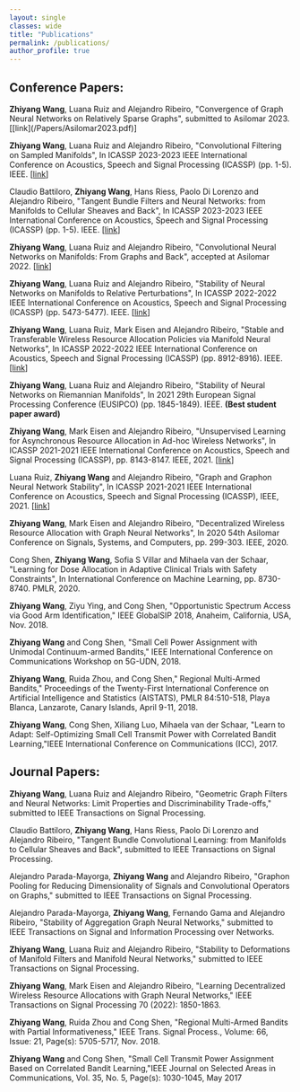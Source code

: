 ```yaml
---
layout: single
classes: wide
title: "Publications"
permalink: /publications/
author_profile: true
---
```




<h2>Conference Papers:</h2>
<b>Zhiyang Wang</b>, Luana Ruiz and Alejandro Ribeiro, "Convergence of Graph Neural Networks on Relatively Sparse Graphs", submitted to Asilomar 2023.  [[link](/Papers/Asilomar2023.pdf)]<br>

<b>Zhiyang Wang</b>, Luana Ruiz and Alejandro Ribeiro, "Convolutional Filtering on Sampled Manifolds", In ICASSP 2023-2023 IEEE International Conference on Acoustics, Speech and Signal Processing (ICASSP) (pp. 1-5). IEEE.  [[link](/Papers/sampledmanifolds.pdf)]<br>


Claudio Battiloro, <b>Zhiyang Wang</b>, Hans Riess, Paolo Di Lorenzo and Alejandro Ribeiro, "Tangent Bundle Filters and Neural Networks:  from Manifolds to Cellular Sheaves and Back", In ICASSP 2023-2023 IEEE International Conference on Acoustics, Speech and Signal Processing (ICASSP) (pp. 1-5). IEEE.  [[link](/Papers/VMNN_ICASSP.pdf)]<br>

<b>Zhiyang Wang</b>, Luana Ruiz and Alejandro Ribeiro, "Convolutional Neural Networks on Manifolds: From Graphs and Back", accepted at Asilomar 2022.  [[link](/Papers/convolution-asilomar2022.pdf)]<br>


<b>Zhiyang Wang</b>, Luana Ruiz and Alejandro Ribeiro, "Stability of Neural Networks on Manifolds to Relative Perturbations", In ICASSP 2022-2022 IEEE International Conference on Acoustics, Speech and Signal Processing (ICASSP) (pp. 5473-5477). IEEE.  [[link](/Papers/stability_ICASSP2022.pdf)]<br> 


<b>Zhiyang Wang</b>, Luana Ruiz, Mark Eisen and Alejandro Ribeiro, "Stable and Transferable Wireless Resource Allocation Policies via Manifold Neural Networks", In ICASSP 2022-2022 IEEE International Conference on Acoustics, Speech and Signal Processing (ICASSP) (pp. 8912-8916). IEEE.  [[link](/Papers/Stable-icassp2022.pdf)]<br>

<b>Zhiyang Wang</b>, Luana Ruiz and Alejandro Ribeiro, "Stability of Neural Networks on Riemannian Manifolds", In 2021 29th European Signal Processing Conference (EUSIPCO) (pp. 1845-1849). IEEE. <b>(Best student paper award)</b>

<b>Zhiyang Wang</b>, Mark Eisen and  Alejandro Ribeiro, "Unsupervised Learning for Asynchronous Resource Allocation in Ad-hoc Wireless Networks", In ICASSP 2021-2021 IEEE International Conference on Acoustics, Speech and Signal Processing (ICASSP), pp. 8143-8147. IEEE, 2021. [[link](/Papers/unsupervised-icassp21.pdf)]<br>

Luana Ruiz, <b>Zhiyang Wang</b> and Alejandro Ribeiro, "Graph and Graphon Neural Network Stability", In ICASSP 2021-2021 IEEE International Conference on Acoustics, Speech and Signal Processing (ICASSP), IEEE, 2021. [[link](/Papers/graphon-stability.pdf)]<br>

<b>Zhiyang Wang</b>, Mark Eisen and  Alejandro Ribeiro, "Decentralized Wireless Resource Allocation with Graph Neural Networks", In 2020 54th Asilomar Conference on Signals, Systems, and Computers, pp. 299-303. IEEE, 2020.<br>

Cong Shen, <b>Zhiyang Wang</b>, Sofia S Villar and Mihaela van der Schaar, "Learning for Dose Allocation in Adaptive Clinical Trials with Safety Constraints", In International Conference on Machine Learning, pp. 8730-8740. PMLR, 2020.<br>

<b>Zhiyang Wang</b>, Ziyu Ying, and Cong Shen, "Opportunistic Spectrum Access via Good Arm Identification," IEEE GlobalSIP 2018, Anaheim, California, USA, Nov. 2018.<br>

<b>Zhiyang Wang</b> and Cong Shen, "Small Cell Power Assignment with Unimodal Continuum-armed Bandits," IEEE International Conference on Communications Workshop on 5G-UDN, 2018.<br>

<b>Zhiyang Wang</b>, Ruida Zhou, and Cong Shen," Regional Multi-Armed Bandits," Proceedings of the Twenty-First International Conference on Artificial Intelligence and Statistics (AISTATS), PMLR 84:510-518, Playa Blanca, Lanzarote, Canary Islands, April 9-11, 2018.<br>

<b>Zhiyang Wang</b>, Cong Shen, Xiliang Luo, Mihaela van der Schaar, "Learn to Adapt: Self-Optimizing Small Cell Transmit Power with Correlated Bandit Learning,"IEEE International Conference on Communications (ICC), 2017.<br>


<h2>Journal Papers:</h2>
<b>Zhiyang Wang</b>, Luana Ruiz and  Alejandro Ribeiro, "Geometric Graph Filters and Neural Networks: Limit Properties and Discriminability Trade-offs," submitted to IEEE Transactions on Signal Processing. <br>

Claudio Battiloro, <b>Zhiyang Wang</b>, Hans Riess, Paolo Di Lorenzo and Alejandro Ribeiro, "Tangent Bundle Convolutional Learning: from Manifolds to Cellular Sheaves and Back", submitted to IEEE Transactions on Signal Processing. <br>

Alejandro Parada-Mayorga, <b>Zhiyang Wang</b> and  Alejandro Ribeiro, "Graphon Pooling for Reducing Dimensionality of Signals and Convolutional Operators on Graphs," submitted to IEEE Transactions on Signal Processing. <br>

Alejandro Parada-Mayorga, <b>Zhiyang Wang</b>, Fernando Gama and  Alejandro Ribeiro, "Stability of Aggregation Graph Neural Networks," submitted to IEEE Transactions on Signal and Information Processing over Networks. <br>

<b>Zhiyang Wang</b>, Luana Ruiz and  Alejandro Ribeiro, "Stability to Deformations of Manifold Filters and Manifold Neural Networks," submitted to IEEE Transactions on Signal Processing. <br>

<b>Zhiyang Wang</b>, Mark Eisen and  Alejandro Ribeiro, "Learning Decentralized Wireless Resource Allocations with Graph Neural Networks," IEEE Transactions on Signal Processing 70 (2022): 1850-1863. <br>

<b>Zhiyang Wang</b>, Ruida Zhou and Cong Shen, "Regional Multi-Armed Bandits with Partial Informativeness," IEEE Trans. Signal Process., Volume: 66, Issue: 21, Page(s): 5705-5717, Nov. 2018.<br>

<b>Zhiyang Wang</b> and Cong Shen, "Small Cell Transmit Power Assignment Based on Correlated Bandit Learning,"IEEE Journal on Selected Areas in Communications, Vol. 35, No. 5, Page(s): 1030-1045, May 2017

